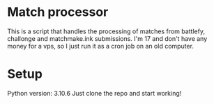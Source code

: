 # Match processor
This is a script that handles the processing of matches from battlefy, challonge and matchmake.ink submissions. I'm 17 and don't have any money for a vps, so I just run it as a cron job on an old computer.

# Setup
Python version: 3.10.6
Just clone the repo and start working!
